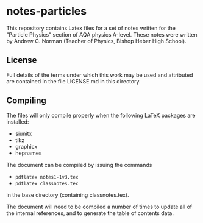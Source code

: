 notes-particles
===============

This repository contains Latex files for a set of notes written 
for the "Particle Physics" section of AQA physics A-level.  These 
notes were written by Andrew C. Norman (Teacher of Physics, 
Bishop Heber High School).

License
-------

Full details of the terms under which this work may be used and 
attributed are contained in the file LICENSE.md in this 
directory.

Compiling
---------

The files will only compile properly when the following
LaTeX packages are installed:
- siunitx
- tikz
- graphicx
- hepnames

The document can be compiled by issuing the commands
- `pdflatex notes1-1v3.tex`
- `pdflatex classnotes.tex`

in the base directory (containing classnotes.tex).

The document will need to be compiled a number of times to
update all of the internal references, and to generate the
table of contents data.
